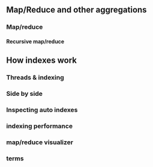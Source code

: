 
## Map/Reduce and other aggregations

### Map/reduce

#### Recursive map/reduce


## How indexes work

### Threads & indexing

### Side by side

### Inspecting auto indexes

### indexing performance

### map/reduce visualizer

### terms

